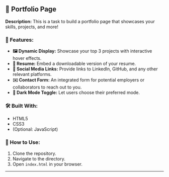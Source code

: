 
## 🎨 Portfolio Page 

**Description:** This is a task to build a portfolio page that showcases your skills, projects, and more!

### 🚀 Features:
- **🖼️ Dynamic Display:** Showcase your top 3 projects with interactive hover effects.
- **📜 Resume:** Embed a downloadable version of your resume.
- **🔗 Social Media Links:** Provide links to LinkedIn, GitHub, and any other relevant platforms.
- **✉️ Contact Form:** An integrated form for potential employers or collaborators to reach out to you.
- **🌙 Dark Mode Toggle:** Let users choose their preferred mode.

### 🛠️ Built With:
- HTML5
- CSS3
- (Optional: JavaScript)

### 🎯 How to Use:

1. Clone the repository.
2. Navigate to the directory.
3. Open `index.html` in your browser.

---
